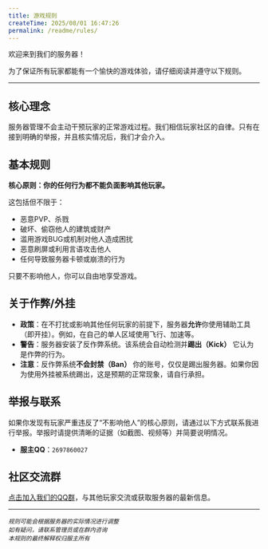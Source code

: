 ```yaml
---
title: 游戏规则
createTime: 2025/08/01 16:47:26
permalink: /readme/rules/
---
```


欢迎来到我们的服务器！

为了保证所有玩家都能有一个愉快的游戏体验，请仔细阅读并遵守以下规则。

---

## 核心理念

服务器管理不会主动干预玩家的正常游戏过程。我们相信玩家社区的自律。只有在接到明确的举报，并且核实情况后，我们才会介入。

## 基本规则

**核心原则：你的任何行为都不能负面影响其他玩家。**

这包括但不限于：
- 恶意PVP、杀戮
- 破坏、偷窃他人的建筑或财产
- 滥用游戏BUG或机制对他人造成困扰
- 恶意刷屏或利用言语攻击他人
- 任何导致服务器卡顿或崩溃的行为

只要不影响他人，你可以自由地享受游戏。

## 关于作弊/外挂

- **政策**：在不打扰或影响其他任何玩家的前提下，服务器**允许**你使用辅助工具（即开挂）。例如，在自己的单人区域使用飞行、加速等。
- **警告**：服务器安装了反作弊系统。该系统会自动检测并**踢出（Kick）** 它认为是作弊的行为。
- **注意**：反作弊系统**不会封禁（Ban）** 你的账号，仅仅是踢出服务器。如果你因为使用外挂被系统踢出，这是预期的正常现象，请自行承担。

## 举报与联系

如果你发现有玩家严重违反了“不影响他人”的核心原则，请通过以下方式联系我进行举报。举报时请提供清晰的证据（如截图、视频等）并简要说明情况。

- **服主QQ**：`2697860027`

## 社区交流群

[点击加入我们的QQ群](https://qm.qq.com/q/E7IYA5tWF4)，与其他玩家交流或获取服务器的最新信息。

---

<small>*规则可能会根据服务器的实际情况进行调整*</small>  
<small>*如有疑问，请联系管理员或在群内咨询*</small>  
<small>*本规则的最终解释权归服主所有*</small>